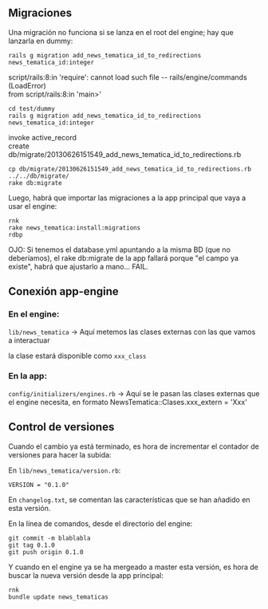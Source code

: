 ## Migraciones

Una migración no funciona si se lanza en el root del engine; hay que lanzarla en dummy:

    rails g migration add_news_tematica_id_to_redirections news_tematica_id:integer
script/rails:8:in 'require': cannot load such file -- rails/engine/commands (LoadError)  
from script/rails:8:in 'main>'

    cd test/dummy
    rails g migration add_news_tematica_id_to_redirections news_tematica_id:integer
invoke  active_record  
create    db/migrate/20130626151549_add_news_tematica_id_to_redirections.rb

    cp db/migrate/20130626151549_add_news_tematica_id_to_redirections.rb ../../db/migrate/
    rake db:migrate


Luego, habrá que importar las migraciones a la app principal que vaya a usar el engine:

    rnk
    rake news_tematica:install:migrations
    rdbp


OJO: Si tenemos el database.yml apuntando a la misma BD (que no deberíamos), el rake db:migrate de la app fallará porque "el campo ya existe", habrá que ajustarlo a mano... FAIL.


## Conexión app-engine

### En el engine:

`lib/news_tematica`  -> Aquí metemos las clases externas con las que vamos a interactuar

la clase estará disponible como `xxx_class`


### En la app:

`config/initializers/engines.rb`  -> Aquí se le pasan las clases externas que el engine necesita, en formato NewsTematica::Clases.xxx_extern = 'Xxx'


## Control de versiones

Cuando el cambio ya está terminado, es hora de incrementar el contador de versiones para hacer la subida:

En `lib/news_tematica/version.rb`:

    VERSION = "0.1.0"

En `changelog.txt`, se comentan las características que se han añadido en esta versión.

En la línea de comandos, desde el directorio del engine:

    git commit -m blablabla
    git tag 0.1.0
    git push origin 0.1.0

Y cuando en el engine ya se ha mergeado a master esta versión, es hora de buscar la nueva versión desde la app principal:

    rnk
    bundle update news_tematicas
